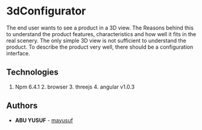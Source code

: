 # 3dConfigurator

The end user wants to see a product in a 3D view. The Reasons behind this to
understand the product features, characteristics and how well it fits in the real
scenery. The only simple 3D view is not sufficient to understand the product. To
describe the product very well, there should be a configuration interface.

## Technologies

1. Npm 6.4.1 2. browser 3. threejs 4. angular v1.0.3


## Authors

* **ABU YUSUF** - [mayusuf](https://github.com/mayusuf)